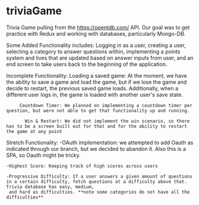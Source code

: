 # triviaGame
Trivia Game pulling from the https://opentdb.com/ API. Our goal was to get practice with Redux and working with databases, particularly Mongo-DB. 

Some Added Functionality includes: Logging in as a user, creating a user, selecting a category to answer questions within, implementing a points system and lives that are updated based on answer inputs from user, and an end screen to take users back to the beginning of the application.

Incomplete Functionality: 
    Loading a saved game: At the moment, we have the ability to save a game and load the game, but if we lose the game and decide to restart, the previous saved game loads.
                          Additionally, when a different user logs in, the game is loaded with another user's save state.
             
         Countdown Timer: We planned on implementing a countdown timer per question, but were not able to get that functionality up and running.
         
           Win & Restart: We did not implement the win scenario, so there has to be a screen built out for that and for the ability to restart the game at any point

Stretch Functionality: 
    -OAuth implementation: we attempted to add Oauth as indicated through our branch, but we decided to abandon it. Also this is a SPA, so Oauth might be tricky.
    
    -Highest Score: Keeping track of high scores across users 
    
    -Progressive Difficulty: If a user answers a given amount of questions in a certain difficulty, fetch questions at a difficulty above that. Trivia database has easy, medium,
     and hard as difficulties. **note some categories do not have all the difficulties** 
